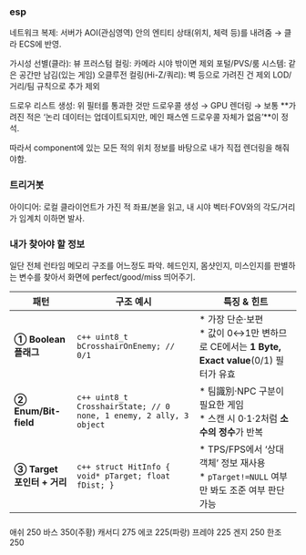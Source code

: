### esp

네트워크 복제: 서버가 AOI(관심영역) 안의 엔티티 상태(위치, 체력 등)를 내려줌 → 클라 ECS에 반영.

가시성 선별(클라):
뷰 프러스텀 컬링: 카메라 시야 밖이면 제외
포털/PVS/룸 시스템: 같은 공간만 남김(있는 게임)
오클루전 컬링(Hi-Z/쿼리): 벽 등으로 가려진 건 제외
LOD/거리/팀 규칙으로 추가 제외

드로우 리스트 생성: 위 필터를 통과한 것만 드로우콜 생성 → GPU 렌더링
→ 보통 **가려진 적은 ‘논리 데이터는 업데이트되지만, 메인 패스엔 드로우콜 자체가 없음’**이 정석.

따라서 component에 있는 모든 적의 위치 정보를 바탕으로 내가 직접 렌더링을 해줘야함.


### 트리거봇

아이디어: 로컬 클라이언트가 가진 적 좌표/본을 읽고, 내 시야 벡터·FOV와의 각도/거리가 임계치 이하면 발사.



### 내가 찾아야 할 정보

일단 전체 런타임 메모리 구조를 어느정도 파악.
헤드인지, 몸샷인지, 미스인지를 판별하는 변수를 찾아서 화면에 perfect/good/miss 띄어주기.

| 패턴                    | 구조 예시                                                              | 특징 & 힌트                                                                  |
| --------------------- | ------------------------------------------------------------------ | ------------------------------------------------------------------------ |
| **① Boolean 플래그**     | `c++ uint8_t bCrosshairOnEnemy; // 0/1`                            | \* 가장 단순·보편<br>\* 값이 0↔1만 변하므로 CE에서는 **1 Byte, Exact value**(0/1) 필터가 유효 |
| **② Enum/Bit-field**  | `c++ uint8_t CrosshairState; // 0 none, 1 enemy, 2 ally, 3 object` | \* 팀識別·NPC 구분이 필요한 게임<br>\* 스캔 시 0·1·2처럼 **소수의 정수**가 반복                  |
| **③ Target 포인터 + 거리** | `c++ struct HitInfo { void* pTarget; float fDist; }`               | \* TPS/FPS에서 ‘상대 객체’ 정보 재사용<br>\* `pTarget!=NULL` 여부만 봐도 조준 여부 판단 가능     |


###

애쉬 250
바스 350(주황)
캐서디 275
에코 225(파랑)
프레야 225
겐지 250
한조 250
